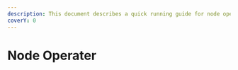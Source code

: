 ```yaml
---
description: This document describes a quick running guide for node operators.
coverY: 0
---
```


# Node Operater

